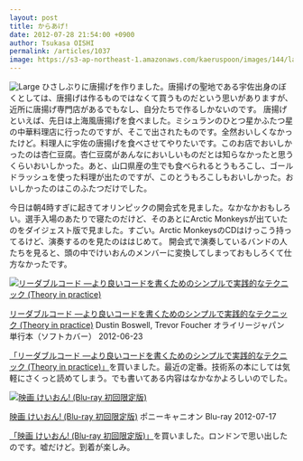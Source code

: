 ```yaml
---
layout: post
title: からあげ!
date: 2012-07-28 21:54:00 +0900
author: Tsukasa OISHI
permalink: /articles/1037
image: https://s3-ap-northeast-1.amazonaws.com/kaeruspoon/images/144/large.JPG?1343480043
---
```


![Large](https://s3-ap-northeast-1.amazonaws.com/kaeruspoon/images/144/large.JPG?1343480043)
ひさしぶりに唐揚げを作りました。唐揚げの聖地である宇佐出身のぼくとしては、唐揚げは作るものではなくて買うものだという思いがありますが、近所に唐揚げ専門店があるでもなし、自分たちで作るしかないのです。
唐揚げといえば、先日は上海風唐揚げを食べました。ミシュランのひとつ星かふたつ星の中華料理店に行ったのですが、そこで出されたものです。全然おいしくなかったけど。料理人に宇佐の唐揚げを食べさせてやりたいです。このお店でおいしかったのは杏仁豆腐。杏仁豆腐があんなにおいしいものだとは知らなかったと思うくらいおいしかった。あと、山口県産の生でも食べられるとうもろこし、ゴールドラッシュを使った料理が出たのですが、このとうもろこしもおいしかった。おいしかったのはこのふたつだけでした。

今日は朝4時すぎに起きてオリンピックの開会式を見ました。なかなかおもしろい。選手入場のあたりで寝たのだけど、そのあとにArctic Monkeysが出ていたのをダイジェスト版で見ました。すごい。Arctic MonkeysのCDはけっこう持ってるけど、演奏するのを見たのははじめて。
開会式で演奏しているバンドの人たちを見ると、頭の中でけいおんのメンバーに変換してしまっておもしろくて仕方なかったです。

 [![リーダブルコード ―より良いコードを書くためのシンプルで実践的なテクニック (Theory in practice)](https://images-na.ssl-images-amazon.com/images/I/51MgH8Jmr3L._SL160_.jpg "リーダブルコード ―より良いコードを書くためのシンプルで実践的なテクニック (Theory in practice)")](http://www.amazon.co.jp/%E3%83%AA%E3%83%BC%E3%83%80%E3%83%96%E3%83%AB%E3%82%B3%E3%83%BC%E3%83%89-%E2%80%95%E3%82%88%E3%82%8A%E8%89%AF%E3%81%84%E3%82%B3%E3%83%BC%E3%83%89%E3%82%92%E6%9B%B8%E3%81%8F%E3%81%9F%E3%82%81%E3%81%AE%E3%82%B7%E3%83%B3%E3%83%97%E3%83%AB%E3%81%A7%E5%AE%9F%E8%B7%B5%E7%9A%84%E3%81%AA%E3%83%86%E3%82%AF%E3%83%8B%E3%83%83%E3%82%AF-Theory-practice-Boswell/dp/4873115655%3FSubscriptionId%3DAKIAIKJECTBTL3JTYTKA%26tag%3Dkaeruspoon-22%26linkCode%3Dxm2%26camp%3D2025%26creative%3D165953%26creativeASIN%3D4873115655)

 [リーダブルコード ―より良いコードを書くためのシンプルで実践的なテクニック (Theory in practice)](http://www.amazon.co.jp/%E3%83%AA%E3%83%BC%E3%83%80%E3%83%96%E3%83%AB%E3%82%B3%E3%83%BC%E3%83%89-%E2%80%95%E3%82%88%E3%82%8A%E8%89%AF%E3%81%84%E3%82%B3%E3%83%BC%E3%83%89%E3%82%92%E6%9B%B8%E3%81%8F%E3%81%9F%E3%82%81%E3%81%AE%E3%82%B7%E3%83%B3%E3%83%97%E3%83%AB%E3%81%A7%E5%AE%9F%E8%B7%B5%E7%9A%84%E3%81%AA%E3%83%86%E3%82%AF%E3%83%8B%E3%83%83%E3%82%AF-Theory-practice-Boswell/dp/4873115655%3FSubscriptionId%3DAKIAIKJECTBTL3JTYTKA%26tag%3Dkaeruspoon-22%26linkCode%3Dxm2%26camp%3D2025%26creative%3D165953%26creativeASIN%3D4873115655)
Dustin Boswell, Trevor Foucher
オライリージャパン
単行本（ソフトカバー）
2012-06-23

 [「リーダブルコード ―より良いコードを書くためのシンプルで実践的なテクニック (Theory in practice)」](http://www.amazon.co.jp/%E3%83%AA%E3%83%BC%E3%83%80%E3%83%96%E3%83%AB%E3%82%B3%E3%83%BC%E3%83%89-%E2%80%95%E3%82%88%E3%82%8A%E8%89%AF%E3%81%84%E3%82%B3%E3%83%BC%E3%83%89%E3%82%92%E6%9B%B8%E3%81%8F%E3%81%9F%E3%82%81%E3%81%AE%E3%82%B7%E3%83%B3%E3%83%97%E3%83%AB%E3%81%A7%E5%AE%9F%E8%B7%B5%E7%9A%84%E3%81%AA%E3%83%86%E3%82%AF%E3%83%8B%E3%83%83%E3%82%AF-Theory-practice-Boswell/dp/4873115655%3FSubscriptionId%3DAKIAIKJECTBTL3JTYTKA%26tag%3Dkaeruspoon-22%26linkCode%3Dxm2%26camp%3D2025%26creative%3D165953%26creativeASIN%3D4873115655)を買いました。最近の定番。技術系の本にしては気軽にさくっと読めてしまう。でも書いてある内容はなかなかよろしいのでした。

 [![映画 けいおん!  (Blu-ray 初回限定版)](https://images-na.ssl-images-amazon.com/images/I/51F8Bhg8cfL._SL160_.jpg "映画 けいおん!  (Blu-ray 初回限定版)")](http://www.amazon.co.jp/%E6%98%A0%E7%94%BB-%E3%81%91%E3%81%84%E3%81%8A%E3%82%93-Blu-ray-%E5%88%9D%E5%9B%9E%E9%99%90%E5%AE%9A%E7%89%88-%E5%B1%B1%E7%94%B0%E5%B0%9A%E5%AD%90/dp/B007UXG5U4%3FSubscriptionId%3DAKIAIKJECTBTL3JTYTKA%26tag%3Dkaeruspoon-22%26linkCode%3Dxm2%26camp%3D2025%26creative%3D165953%26creativeASIN%3DB007UXG5U4)

 [映画 けいおん! (Blu-ray 初回限定版)](http://www.amazon.co.jp/%E6%98%A0%E7%94%BB-%E3%81%91%E3%81%84%E3%81%8A%E3%82%93-Blu-ray-%E5%88%9D%E5%9B%9E%E9%99%90%E5%AE%9A%E7%89%88-%E5%B1%B1%E7%94%B0%E5%B0%9A%E5%AD%90/dp/B007UXG5U4%3FSubscriptionId%3DAKIAIKJECTBTL3JTYTKA%26tag%3Dkaeruspoon-22%26linkCode%3Dxm2%26camp%3D2025%26creative%3D165953%26creativeASIN%3DB007UXG5U4)
ポニーキャニオン
Blu-ray
2012-07-17

 [「映画 けいおん! (Blu-ray 初回限定版)」](http://www.amazon.co.jp/%E6%98%A0%E7%94%BB-%E3%81%91%E3%81%84%E3%81%8A%E3%82%93-Blu-ray-%E5%88%9D%E5%9B%9E%E9%99%90%E5%AE%9A%E7%89%88-%E5%B1%B1%E7%94%B0%E5%B0%9A%E5%AD%90/dp/B007UXG5U4%3FSubscriptionId%3DAKIAIKJECTBTL3JTYTKA%26tag%3Dkaeruspoon-22%26linkCode%3Dxm2%26camp%3D2025%26creative%3D165953%26creativeASIN%3DB007UXG5U4)を買いました。ロンドンで思い出したのです。嘘だけど。到着が楽しみ。
